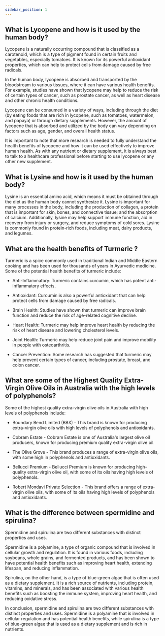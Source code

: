 ```yaml
---
sidebar_position: 1
---
```


## What is Lycopene and how is it used by the human body?

Lycopene is a naturally occurring compound that is classified as a carotenoid, which is a type of pigment found in certain fruits and vegetables, especially tomatoes. It is known for its powerful antioxidant properties, which can help to protect cells from damage caused by free radicals.

In the human body, lycopene is absorbed and transported by the bloodstream to various tissues, where it can have various health benefits. For example, studies have shown that lycopene may help to reduce the risk of certain types of cancer, such as prostate cancer, as well as heart disease and other chronic health conditions.

Lycopene can be consumed in a variety of ways, including through the diet (by eating foods that are rich in lycopene, such as tomatoes, watermelon, and papaya) or through dietary supplements. However, the amount of lycopene that is absorbed and utilized by the body can vary depending on factors such as age, gender, and overall health status.

It is important to note that more research is needed to fully understand the health benefits of lycopene and how it can be used effectively to improve human health. As with any nutrient or dietary supplement, it is always best to talk to a healthcare professional before starting to use lycopene or any other new supplement.

## What is Lysine and how is it used by the human body?

Lysine is an essential amino acid, which means it must be obtained through the diet as the human body cannot synthesize it. Lysine is important for many processes in the body, including the production of collagen, a protein that is important for skin, bones, and connective tissue; and the absorption of calcium. Additionally, lysine may help support immune function, aid in recovery from injury or surgery, and reduce symptoms of cold sores. Lysine is commonly found in protein-rich foods, including meat, dairy products, and legumes.

## What are the health benefits of Turmeric ?

Turmeric is a spice commonly used in traditional Indian and Middle Eastern cooking and has been used for thousands of years in Ayurvedic medicine. Some of the potential health benefits of turmeric include:

* Anti-Inflammatory: Turmeric contains curcumin, which has potent anti-inflammatory effects.

* Antioxidant: Curcumin is also a powerful antioxidant that can help protect cells from damage caused by free radicals.

* Brain Health: Studies have shown that turmeric can improve brain function and reduce the risk of age-related cognitive decline.

* Heart Health: Turmeric may help improve heart health by reducing the risk of heart disease and lowering cholesterol levels.

* Joint Health: Turmeric may help reduce joint pain and improve mobility in people with osteoarthritis.

* Cancer Prevention: Some research has suggested that turmeric may help prevent certain types of cancer, including prostate, breast, and colon cancer.

## What are some of the Highest Quality Extra-Virgin Olive Oils in Australia with the high levels of polyphenols?

Some of the highest quality extra-virgin olive oils in Australia with high levels of polyphenols include:

* Boundary Bend Limited (BBX) - This brand is known for producing extra-virgin olive oils with high levels of polyphenols and antioxidants.

* Cobram Estate - Cobram Estate is one of Australia's largest olive oil producers, known for producing premium quality extra-virgin olive oil.

* The Olive Grove - This brand produces a range of extra-virgin olive oils, with some high in polyphenols and antioxidants.

* Bellucci Premium - Bellucci Premium is known for producing high-quality extra-virgin olive oil, with some of its oils having high levels of polyphenols.

* Robert Mondavi Private Selection - This brand offers a range of extra-virgin olive oils, with some of its oils having high levels of polyphenols and antioxidants.


## What is the difference between spermidine and spirulina?

Spermidine and spirulina are two different substances with distinct properties and uses.

Spermidine is a polyamine, a type of organic compound that is involved in cellular growth and regulation. It is found in various foods, including soybeans, whole grains, and fermented products, and has been shown to have potential health benefits such as improving heart health, extending lifespan, and reducing inflammation.

Spirulina, on the other hand, is a type of blue-green algae that is often used as a dietary supplement. It is a rich source of nutrients, including protein, vitamins, and minerals, and has been associated with various health benefits such as boosting the immune system, improving heart health, and reducing oxidative stress.

In conclusion, spermidine and spirulina are two different substances with distinct properties and uses. Spermidine is a polyamine that is involved in cellular regulation and has potential health benefits, while spirulina is a type of blue-green algae that is used as a dietary supplement and is rich in nutrients.